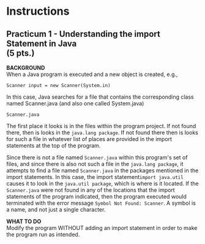 # Instructions  

## Practicum 1 - Understanding the import Statement in Java<br> (5 pts.)

**BACKGROUND**<br>
When a Java program is executed and a new object is
created, e.g., 

`Scanner input = new Scanner(System.in)`

In this case, Java searches for a file that contains the corresponding class
named Scanner.java (and also one called System.java)

`Scanner.java`

The first place it looks is in the files within
the program project. If not found there, then is looks
in the `java.lang package`. If not found there then is
looks for such a file in whatever list of places are
provided in the import statements at the top of the
program. 

Since there is not a file named `Scanner.java`
within this program's set of files, and since there
is also not such a file in the `java.lang package`, it
attempts to find a file named `Scanner.java` in the packages mentioned
in the import statements. In this case, the import
statement`import java.util` causes it to look in
the `java.util package`, which is where is it located.
If the `Scanner.java` were not found in any of the 
locations that the import statements of the program
indicated, then the program executed would terminated
with the error message `Symbol Not Found: Scanner`.
A symbol is a name, and not just a single character.

**WHAT TO DO**<br>
Modify the program WITHOUT adding an import statement
in order to make the program run as intended.
